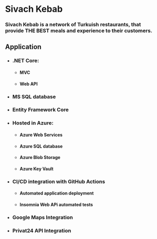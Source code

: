 # Sivach Kebab

### Sivach Kebab is a network of Turkuish restaurants, that provide THE BEST meals and experience to their customers.

## Application

* ### .NET Core:
  * #### MVC
  * #### Web API
 
* ### MS SQL database
* ### Entity Framework Core
 
* ### Hosted in Azure:
  * #### Azure Web Services
  * #### Azure SQL database
  * #### Azure Blob Storage
  * #### Azure Key Vault

* ### CI/CD integration with GitHub Actions
  * #### Automated application deployment
  * #### Insomnia Web APi automated tests

* ### Google Maps Integration

* ### Privat24 API Integration
